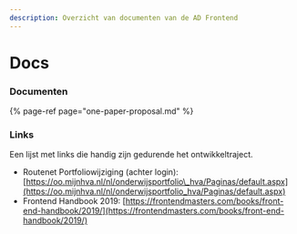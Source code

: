 ```yaml
---
description: Overzicht van documenten van de AD Frontend
---
```


# Docs

### Documenten

{% page-ref page="one-paper-proposal.md" %}

### Links

Een lijst met links die handig zijn gedurende het ontwikkeltraject.

* Routenet Portfoliowijziging \(achter login\): [https://oo.mijnhva.nl/nl/onderwijsportfolio\_hva/Paginas/default.aspx](https://oo.mijnhva.nl/nl/onderwijsportfolio_hva/Paginas/default.aspx)
* Frontend Handbook 2019: [https://frontendmasters.com/books/front-end-handbook/2019/](https://frontendmasters.com/books/front-end-handbook/2019/)







